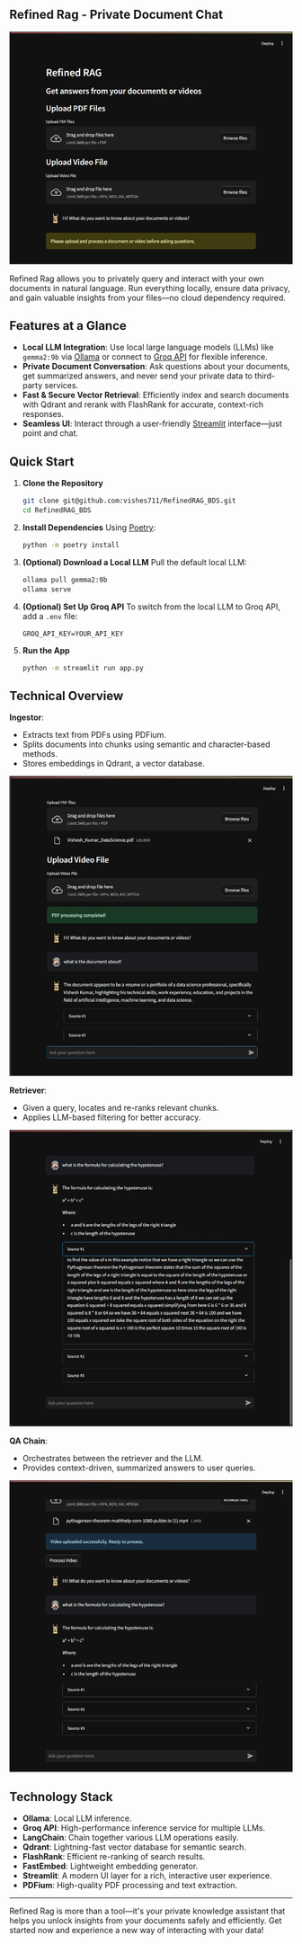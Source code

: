 ## Refined Rag - Private Document Chat
![Refined Rag Demo](./images/Demo.jpeg)

Refined Rag allows you to privately query and interact with your own documents in natural language. Run everything locally, ensure data privacy, and gain valuable insights from your files—no cloud dependency required.

## Features at a Glance
- **Local LLM Integration**: Use local large language models (LLMs) like `gemma2:9b` via [Ollama](https://ollama.com/) or connect to [Groq API](https://groq.com/) for flexible inference.
- **Private Document Conversation**: Ask questions about your documents, get summarized answers, and never send your private data to third-party services.
- **Fast & Secure Vector Retrieval**: Efficiently index and search documents with Qdrant and rerank with FlashRank for accurate, context-rich responses.
- **Seamless UI**: Interact through a user-friendly [Streamlit](https://streamlit.io/) interface—just point and chat.

## Quick Start

1. **Clone the Repository**
   ```bash
   git clone git@github.com:vishes711/RefinedRAG_BDS.git
   cd RefinedRAG_BDS
   ```

2. **Install Dependencies**
   Using [Poetry](https://python-poetry.org/):
   ```bash
   python -m poetry install
   ```

3. **(Optional) Download a Local LLM**
   Pull the default local LLM:
   ```bash
   ollama pull gemma2:9b
   ollama serve
   ```

4. **(Optional) Set Up Groq API**
   To switch from the local LLM to Groq API, add a `.env` file:
   ```env
   GROQ_API_KEY=YOUR_API_KEY
   ```

5. **Run the App**
   ```bash
   python -m streamlit run app.py
   ```

## Technical Overview

**Ingestor**:  
- Extracts text from PDFs using PDFium.  
- Splits documents into chunks using semantic and character-based methods.  
- Stores embeddings in Qdrant, a vector database.

![Refined Rag Demo](./images/In.jpeg)

**Retriever**:  
- Given a query, locates and re-ranks relevant chunks.  
- Applies LLM-based filtering for better accuracy.

![Refined Rag Demo](./images/r.jpeg)

**QA Chain**:  
- Orchestrates between the retriever and the LLM.  
- Provides context-driven, summarized answers to user queries.

![Refined Rag Demo](./images/qa.jpeg)

## Technology Stack

- **Ollama**: Local LLM inference.
- **Groq API**: High-performance inference service for multiple LLMs.
- **LangChain**: Chain together various LLM operations easily.
- **Qdrant**: Lightning-fast vector database for semantic search.
- **FlashRank**: Efficient re-ranking of search results.
- **FastEmbed**: Lightweight embedding generator.
- **Streamlit**: A modern UI layer for a rich, interactive user experience.
- **PDFium**: High-quality PDF processing and text extraction.

---

Refined Rag is more than a tool—it's your private knowledge assistant that helps you unlock insights from your documents safely and efficiently. Get started now and experience a new way of interacting with your data!
